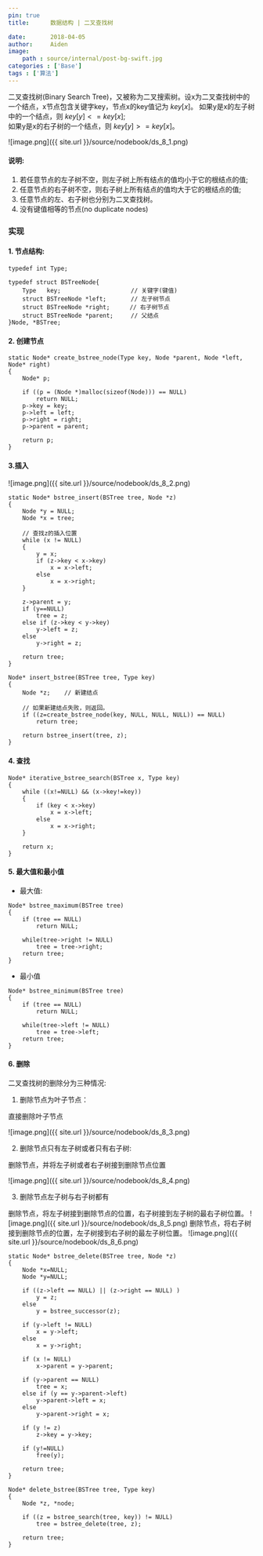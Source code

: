 ```yaml
---
pin: true
title:      数据结构 | 二叉查找树

date:       2018-04-05
author:     Aiden
image: 
    path : source/internal/post-bg-swift.jpg
categories : ['Base']
tags : ['算法']
---
```


二叉查找树(Binary Search Tree)，又被称为二叉搜索树。设x为二叉查找树中的一个结点，x节点包含关键字key，节点x的key值记为 $key[x]$。
如果y是x的左子树中的一个结点，则 $key[y] <= key[x]$;  
如果y是x的右子树的一个结点，则 $key[y] >= key[x]$。

![image.png]({{ site.url }}/source/nodebook/ds_8_1.png)

#### 说明:

1. 若任意节点的左子树不空，则左子树上所有结点的值均小于它的根结点的值;
2. 任意节点的右子树不空，则右子树上所有结点的值均大于它的根结点的值;
3. 任意节点的左、右子树也分别为二叉查找树。
4. 没有键值相等的节点(no duplicate nodes)


### 实现

#### 1. 节点结构:


```
typedef int Type;

typedef struct BSTreeNode{
    Type   key;                    // 关键字(键值)
    struct BSTreeNode *left;       // 左子树节点
    struct BSTreeNode *right;    　// 右子树节点
    struct BSTreeNode *parent;     // 父结点
}Node, *BSTree;
```

#### 2. 创建节点

```
static Node* create_bstree_node(Type key, Node *parent, Node *left, Node* right)
{
    Node* p;

    if ((p = (Node *)malloc(sizeof(Node))) == NULL)
        return NULL;
    p->key = key;
    p->left = left;
    p->right = right;
    p->parent = parent;

    return p;
}
```

#### 3.插入

![image.png]({{ site.url }}/source/nodebook/ds_8_2.png)

```
static Node* bstree_insert(BSTree tree, Node *z)
{
    Node *y = NULL;
    Node *x = tree;

    // 查找z的插入位置
    while (x != NULL)
    {
        y = x;
        if (z->key < x->key)
            x = x->left;
        else
            x = x->right;
    }

    z->parent = y;
    if (y==NULL)
        tree = z;
    else if (z->key < y->key)
        y->left = z;
    else
        y->right = z;

    return tree;
}

Node* insert_bstree(BSTree tree, Type key)
{
    Node *z;    // 新建结点

    // 如果新建结点失败，则返回。
    if ((z=create_bstree_node(key, NULL, NULL, NULL)) == NULL)
        return tree;

    return bstree_insert(tree, z);
}
```

#### 4. 查找

```
Node* iterative_bstree_search(BSTree x, Type key)
{
    while ((x!=NULL) && (x->key!=key))
    {
        if (key < x->key)
            x = x->left;
        else
            x = x->right;
    }

    return x;
}
```


#### 5. 最大值和最小值

- 最大值:

```
Node* bstree_maximum(BSTree tree)
{
    if (tree == NULL)
        return NULL;

    while(tree->right != NULL)
        tree = tree->right;
    return tree;
}
```

-  最小值

```
Node* bstree_minimum(BSTree tree)
{
    if (tree == NULL)
        return NULL;

    while(tree->left != NULL)
        tree = tree->left;
    return tree;
}
```

#### 6. 删除

二叉查找树的删除分为三种情况:

1. 删除节点为叶子节点：

直接删除叶子节点

![image.png]({{ site.url }}/source/nodebook/ds_8_3.png)

2. 删除节点只有左子树或者只有右子树:

删除节点，并将左子树或者右子树接到删除节点位置

![image.png]({{ site.url }}/source/nodebook/ds_8_4.png)


3. 删除节点左子树与右子树都有

删除节点，将左子树接到删除节点的位置，右子树接到左子树的最右子树位置。
![image.png]({{ site.url }}/source/nodebook/ds_8_5.png)
删除节点，将右子树接到删除节点的位置，左子树接到右子树的最左子树位置。
![image.png]({{ site.url }}/source/nodebook/ds_8_6.png)

```
static Node* bstree_delete(BSTree tree, Node *z)
{
    Node *x=NULL;
    Node *y=NULL;

    if ((z->left == NULL) || (z->right == NULL) )
        y = z;
    else
        y = bstree_successor(z);

    if (y->left != NULL)
        x = y->left;
    else
        x = y->right;

    if (x != NULL)
        x->parent = y->parent;

    if (y->parent == NULL)
        tree = x;
    else if (y == y->parent->left)
        y->parent->left = x;
    else
        y->parent->right = x;

    if (y != z)
        z->key = y->key;

    if (y!=NULL)
        free(y);

    return tree;
}

Node* delete_bstree(BSTree tree, Type key)
{
    Node *z, *node;

    if ((z = bstree_search(tree, key)) != NULL)
        tree = bstree_delete(tree, z);

    return tree;
}
```

